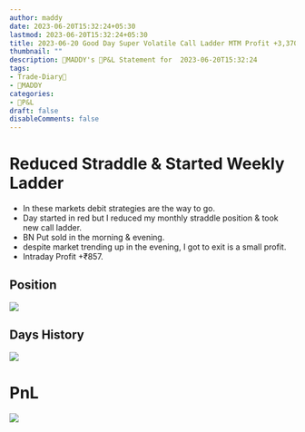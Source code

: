 ```yaml
---
author: maddy
date: 2023-06-20T15:32:24+05:30
lastmod: 2023-06-20T15:32:24+05:30
title: 2023-06-20 Good Day Super Volatile Call Ladder MTM Profit +3,370
thumbnail: ""
description: 🧔MADDY's 💸P&L Statement for  2023-06-20T15:32:24 
tags:
- Trade-Diary📗
- 🧔MADDY
categories: 
- 💸P&L
draft: false
disableComments: false
---
```

# Reduced Straddle & Started Weekly Ladder

- In these markets debit strategies are the way to go.
- Day started in red but I reduced my monthly straddle position & took new call ladder.
- BN Put sold in the morning & evening.
- despite market trending up in the evening, I got to exit is a small profit.
- Intraday Profit +₹857.

## Position

![](https://i.imgur.com/XOj3CQq.png)

## Days History


![](https://i.imgur.com/Rib7n9P.png)

# PnL

![](https://i.imgur.com/MGxpPg9.png)
